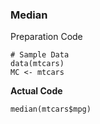 ### Median
Preparation Code
```
# Sample Data
data(mtcars)
MC <- mtcars
```
**Actual Code**
```
median(mtcars$mpg)
```
